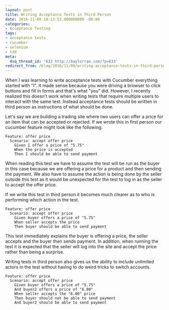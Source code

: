 ```yaml
---
layout: post
title: Writing Acceptance Tests in Third Person
date: 2016-11-08 10:13:53.000000000 -06:00
categories:
- Acceptance Testing
tags:
- acceptance tests
- cucumber
- selenium
- tdd
meta:
  dsq_thread_id: '633 http://baylorrae.com/?p=633'
redirect_from: /blog/2016/11/08/writing-acceptance-tests-in-third-person/
---
```


When I was learning to write acceptance tests with Cucumber everything started
with "I". It made sense because you were driving a browser to click buttons and
fill in forms and that's what "you" did. However, I recently realized this
doesn't work when writing tests that require multiple users to interact with the
same test. Instead acceptance tests should be written in third person as
instructions of what should be done.

Let's say we are building a trading site where two users can offer a price for
an item that can be accepted or rejected. If we wrote this in first person our
cucumber feature might look like the following.

```gherkin
Feature: offer price
  Scenario: accept offer price
    Given I offer a price of "5.75"
    When the price is accepted
    Then I should be able to send payment
```

When reading this test we have to assume the test will be run as the buyer in
this case because we are offering a price for a product and then sending the
payment. We also have to assume the action is being done by the seller outside
this test as it would be unexpected for the test to log in as the seller to
accept the offer price.

If we write this test in third person it becomes much clearer as to who is
performing which action in the test.

```gherkin
Feature: offer price
  Scenario: accept offer price
    Given buyer offers a price of "5.75"
    When seller accepts the price
    Then buyer should be able to send payment
```

This test immediately explains the buyer is offering a price, the seller accepts
and the buyer then sends payment. In addition, when running the test it is
expected that the seller will log into the site and accept the price rather than
being a surprise.

Writing tests in third person also gives us the ability to include unlimited
actors in the test without having to do weird tricks to switch accounts.

```gherkin
Feature: offer price
  Scenario: accept offer price
    Given buyer offers a price of "5.75"
    And buyer2 offers a price of "6.00"
    When seller accepts the "6.00" price
    Then buyer should not be able to send payment
    And buyer2 should be able to send payment
```
